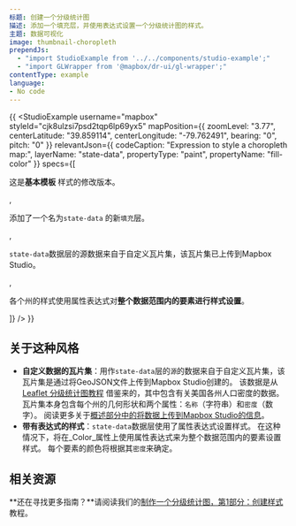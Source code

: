 ```yaml
---
标题: 创建一个分级统计图
描述: 添加一个填充层，并使用表达式设置一个分级统计图的样式。
主题: 数据可视化
image: thumbnail-choropleth
prependJs:
  - "import StudioExample from '../../components/studio-example';"
  - "import GLWrapper from '@mapbox/dr-ui/gl-wrapper';"
contentType: example
language:
- No code
---
```


{{
<GLWrapper>
  <StudioExample
    username="mapbox"
    styleId="cjk8ulzsi7psd2tqp6lp69yx5"
    mapPosition={{
      zoomLevel: "3.77",
      centerLatitude: "39.859114",
      centerLongitude: "-79.762491",
      bearing: "0",
      pitch: "0"
    }}
    relevantJson={{
      codeCaption: "Expression to style a choropleth map:",
      layerName: "state-data",
      propertyType: "paint",
      propertyName: "fill-color"
    }}
    specs={[
      <p>这是<strong>基本模板</strong> 样式的修改版本。</p>,
      <p>添加了一个名为<code>state-data</code> 的新<code>填充</code>层。</p>,
      <p><code>state-data</code>数据层的源数据来自于自定义瓦片集，该瓦片集已上传到Mapbox Studio。</p>,
      <p>各个州的样式使用属性表达式对<strong>整个数据范围内的要素进行样式设置</strong>。</p>
    ]}
  />
</GLWrapper>
}}

## 关于这种风格

- **自定义数据的瓦片集**：用作`state-data`层的`源`的数据来自于自定义瓦片集，该瓦片集是通过将GeoJSON文件上传到Mapbox Studio创建的。 该数据是从
[Leaflet 分级统计图教程](http://leafletjs.com/examples/choropleth/) 借鉴来的，其中包含有关美国各州人口密度的数据。 瓦片集本身包含每个州的几何形状和两个属性：`名称`（字符串）和`密度`（数字）。 阅读更多关于[概述部分中的将数据上传到Mapbox Studio的信息](/studio-manual/overview/geospatial-data/)。
- **带有表达式的样式**：`state-data`数据层使用了属性表达式设置样式。 在这种情况下，将在_Color_属性上使用属性表达式来为整个数据范围内的要素设置样式。 每个要素的颜色将根据其`密度`来确定。

## 相关资源

**还在寻找更多指南？**请阅读我们的[制作一个分级统计图，第1部分：创建样式](https://www.mapbox.com/help/choropleth-studio-gl-pt-1/)教程。
